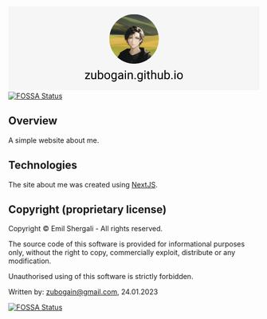 ![Zubogain card](./.github/zubogain-card.png)
[![FOSSA Status](https://app.fossa.com/api/projects/git%2Bgithub.com%2FZubogain%2Fzubogain.github.io.svg?type=shield)](https://app.fossa.com/projects/git%2Bgithub.com%2FZubogain%2Fzubogain.github.io?ref=badge_shield)

## Overview

A simple website about me.

## Technologies

The site about me was created using [NextJS](https://nextjs.org/).

## Copyright (proprietary license)

Copyright © Emil Shergali - All rights reserved.

The source code of this software is provided for informational purposes only, without the right to copy, commercially exploit, distribute or any modification.

Unauthorised using of this software is strictly forbidden.

Written by: <zubogain@gmail.com>, 24.01.2023

[![FOSSA Status](https://app.fossa.com/api/projects/git%2Bgithub.com%2FZubogain%2Fzubogain.github.io.svg?type=large)](https://app.fossa.com/projects/git%2Bgithub.com%2FZubogain%2Fzubogain.github.io?ref=badge_large)